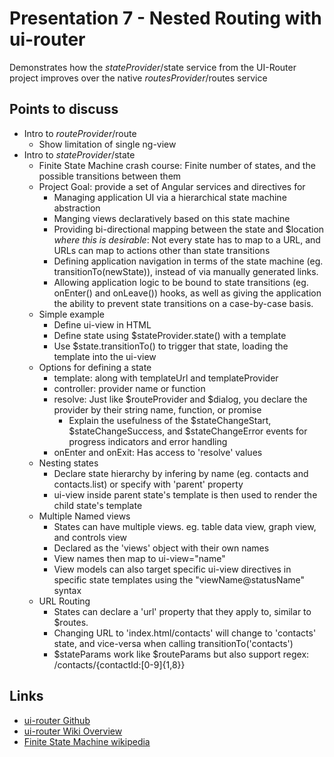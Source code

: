 # Presentation 7 - Nested Routing with ui-router
Demonstrates how the $stateProvider/$state service from the UI-Router project improves over the native $routesProvider/$routes service
## Points to discuss
* Intro to $routeProvider/$route
	* Show limitation of single ng-view
* Intro to $stateProvider/$state
	* Finite State Machine crash course: Finite number of states, and the possible transitions between them
	* Project Goal: provide a set of Angular services and directives for
		* Managing application UI via a hierarchical state machine abstraction
		* Manging views declaratively based on this state machine
		* Providing bi-directional mapping between the state and $location *where this is desirable*: Not every state has to map to a URL, and URLs can map to actions other than state transitions
		* Defining application navigation in terms of the state machine (eg. transitionTo(newState)), instead of via manually generated links.
		* Allowing application logic to be bound to state transitions (eg. onEnter() and onLeave()) hooks, as well as giving the application the ability to prevent state transitions on a case-by-case basis.
	* Simple example
		* Define ui-view in HTML
		* Define state using $stateProvider.state() with a template
		* Use $state.transitionTo() to trigger that state, loading the template into the ui-view
	* Options for defining a state
		* template: along with templateUrl and templateProvider
		* controller: provider name or function
		* resolve: Just like $routeProvider and $dialog, you declare the provider by their string name, function, or promise
			* Explain the usefulness of the $stateChangeStart, $stateChangeSuccess, and $stateChangeError events for progress indicators and error handling
		* onEnter and onExit: Has access to 'resolve' values
	* Nesting states
		* Declare state hierarchy by infering by name (eg. contacts and contacts.list) or specify with 'parent' property
		* ui-view inside parent state's template is then used to render the child state's template
	* Multiple Named views
		* States can have multiple views. eg. table data view, graph view, and controls view
		* Declared as the 'views' object with their own names
		* View names then map to ui-view="name"
		* View models can also target specific ui-view directives in specific state templates using the "viewName@statusName" syntax
	* URL Routing
		* States can declare a 'url' property that they apply to, similar to $routes.
		* Changing URL to 'index.html/contacts' will change to 'contacts' state, and vice-versa when calling transitionTo('contacts')
		* $stateParams work like $routeParams but also support regex: /contacts/{contactId:\[0-9\]{1,8}}
## Links
* [ui-router Github](https://github.com/angular-ui/ui-router)
* [ui-router Wiki Overview](https://github.com/angular-ui/ui-router/wiki)
* [Finite State Machine wikipedia](http://en.wikipedia.org/wiki/Finite-state_machine)